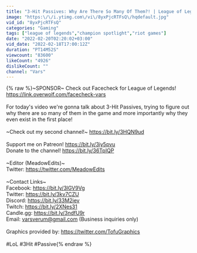 ```yaml
---
title: "3-Hit Passives: Why Are There So Many Of Them?! | League of Legends"
image: "https:\/\/i.ytimg.com\/vi\/8yxPjcRTFsQ\/hqdefault.jpg"
vid_id: "8yxPjcRTFsQ"
categories: "Gaming"
tags: ["league of legends","champion spotlight","riot games"]
date: "2022-02-20T02:20:02+03:00"
vid_date: "2022-02-18T17:00:12Z"
duration: "PT14M52S"
viewcount: "83600"
likeCount: "4926"
dislikeCount: ""
channel: "Vars"
---
```

{% raw %}~SPONSOR~ Check out Facecheck for League of Legends! <a rel="nofollow" target="blank" href="https://link.overwolf.com/facecheck-vars">https://link.overwolf.com/facecheck-vars</a><br /><br />For today's video we're gonna talk about 3-Hit Passives, trying to figure out why there are so many of them in the game and more importantly why they even exist in the first place!<br /><br />~Check out my second channel!~ <a rel="nofollow" target="blank" href="https://bit.ly/3HQN9ud">https://bit.ly/3HQN9ud</a><br /><br />Support me on Patreon! <a rel="nofollow" target="blank" href="https://bit.ly/3iy5pvu">https://bit.ly/3iy5pvu</a><br />Donate to the channel! <a rel="nofollow" target="blank" href="https://bit.ly/36TpIQP">https://bit.ly/36TpIQP</a><br /><br />~Editor (MeadowEdits)~<br />Twitter: <a rel="nofollow" target="blank" href="https://twitter.com/MeadowEdits">https://twitter.com/MeadowEdits</a><br /><br />~Contact Links~<br />Facebook: <a rel="nofollow" target="blank" href="https://bit.ly/3lGV9Vg">https://bit.ly/3lGV9Vg</a><br />Twitter: <a rel="nofollow" target="blank" href="https://bit.ly/3kv7CZU">https://bit.ly/3kv7CZU</a><br />Discord: <a rel="nofollow" target="blank" href="https://bit.ly/33M2iev">https://bit.ly/33M2iev</a><br />Twitch: <a rel="nofollow" target="blank" href="https://bit.ly/2XNes31">https://bit.ly/2XNes31</a><br />Candle.gg: <a rel="nofollow" target="blank" href="https://bit.ly/3ndfU9r">https://bit.ly/3ndfU9r</a><br />Email: varsverum@gmail.com (Business inquiries only)<br /><br />Graphics provided by: <a rel="nofollow" target="blank" href="https://twitter.com/TofuGraphics">https://twitter.com/TofuGraphics</a><br /><br />#LoL #3Hit #Passive{% endraw %}

